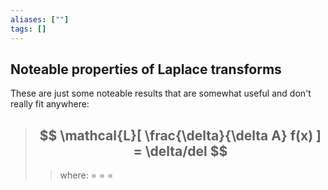 ```yaml
---
aliases: [""]
tags: []
---
```


## Noteable properties of Laplace transforms

These are just some noteable results that are somewhat useful and don't really fit anywhere:

> ## $$ \mathcal{L}[ \frac{\delta}{\delta A} f(x) ] = \delta/del $$ 
>> where:
>> $=$ 
>> $=$
>> $=$

